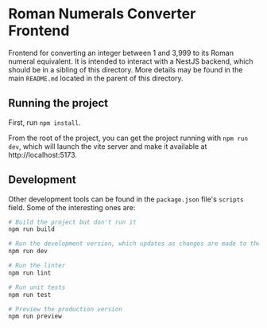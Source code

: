 # Roman Numerals Converter Frontend

Frontend for converting an integer between 1 and 3,999 to its Roman numeral equivalent. It is intended to interact with a
NestJS backend, which should be in a sibling of this directory. More details may be found in the main `README.md`
located in the parent of this directory.

## Running the project

First, run `npm install`.

From the root of the project, you can get the project running with `npm run dev`, which will launch the vite server
and make it available at http://localhost:5173.

## Development

Other development tools can be found in the `package.json` file's `scripts` field. Some of the interesting ones are:

```bash
# Build the project but don't run it
npm run build

# Run the development version, which updates as changes are made to the files
npm run dev

# Run the linter
npm run lint

# Run unit tests
npm run test

# Preview the production version
npm run preview
```
